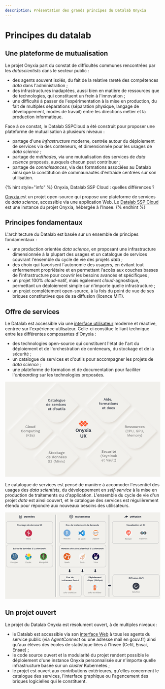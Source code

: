 ```yaml
---
description: Présentation des grands principes du Datalab Onyxia
---
```


# Principes du datalab

## Une plateforme de mutualisation

Le projet Onyxia part du constat de difficultés communes rencontrées par les _datascientists_ dans le secteur public :

* des agents souvent isolés, du fait de la relative rareté des compétences _data_ dans l'administration ;
* des infrastructures inadaptées, aussi bien en matière de ressources que de technologies, qui constituent un frein à l'innovation ;
* une difficulté à passer de l'expérimentation à la mise en production, du fait de multiples séparations (séparation physique, langage de développement, modes de travail) entre les directions métier et la production informatique.

Face à ce constat, le Datalab SSPCloud a été construit pour proposer une plateforme de mutualisation à plusieurs niveaux :&#x20;

* partage d'une _infrastructure_ moderne, centrée autour du déploiement de services via des conteneurs, et dimensionnée pour les usages de _data science ;_
* partage de _méthodes_, via une mutualisation des services de _data science_ proposés, auxquels chacun peut contribuer ;
* partage de _connaissances_, via des formations associées au Datalab ainsi que la constitution de commaunautés d'entraide centrées sur son utilisation.

{% hint style="info" %}
Onyxia, Datalab SSP Cloud : quelles différences ?



[Onyxia ](https://github.com/InseeFrLab/onyxia.git)est un projet open-source qui propose une plateforme de services de _data science_, accessible via une application Web. Le [Datalab SSP Cloud ](https://datalab.sspcloud.fr/home)est une instance du projet Onyxia, hébergée à l'Insee.
{% endhint %}

## Principes fondamentaux

L'architecture du Datalab est basée sur un ensemble de principes fondamentaux :&#x20;

* une production orientée _data science_, en proposant une infrastructure dimensionnée à la plupart des usages et un catalogue de services couvrant l'ensemble du cycle de vie des projets _data_ ;
* des choix qui favorisent l'autonomie des usagers, en évitant tout enfermement propriétaire et en permettant l'accès aux couches basses de l'infrastructure pour couvrir les besoins avancés et spécifiques ;
* un projet 100% _cloud_-natif, mais également _cloud_-agnostique, permettant un déploiement simple sur n'importe quelle infrastructure ;
* un projet complètement open-source, à la fois du point de vue de ses briques constitutives que de sa diffusion (licence MIT).

## Offre de services

Le Datalab est accessible via une [interface utilisateur](https://datalab.sspcloud.fr/home) moderne et réactive, centrée sur l'expérience utilisateur. Celle-ci constitue le liant technique entre les différentes composantes d'Onyxia :&#x20;

* des technologies open-source qui constituent l'état de l'art du déploiement et de l'orchestration de conteneurs, du stockage et de la sécurité ;
* un catalogue de services et d'outils pour accompagner les projets de _data science ;_
* une plateforme de formation et de documentation pour faciliter l'_onboarding_ sur les technologies proposées.

![Briques fondamentales du Datalab Onyxia](<../../.gitbook/assets/Screenshot from 2021-11-12 21-25-15.png>)

Le catalogue de services est pensé de manière à accomoder l'essentiel des usages des _data scientists_, du développement en _self-service_ à la mise en production de traitements ou d'application. L'ensemble du cycle de vie d'un projet _data_ est ainsi couvert, et le catalogue des services est régulièrement étendu pour répondre aux nouveaux besoins des utilisateurs.

![Un catalogue de services complet pour les projets de data science](<../../.gitbook/assets/Screenshot from 2021-11-12 21-25-27.png>)

## Un projet ouvert

Le projet du Datalab Onyxia est résolument ouvert, à de multiples niveaux :&#x20;

* le Datalab est accessible via son [interface Web](https://datalab.sspcloud.fr) à tous les agents du service public (via _AgentConnect_ ou une adresse mail en gouv.fr) ainsi qu'aux élèves des écoles de statistique liées à l'Insee (Cefil, Ensai, Ensae) ;
* le code source ouvert et la modularité du projet rendent possible le déploiement d'une instance Onyxia personnalisée sur n'importe quelle infrastructure basée sur un _cluster_ Kubernetes ;
* le projet est ouvert aux contributions extérieures, qu'elles concernent le catalogue des services, l'interface graphique ou l'agencement des briques logicielles qui le constituent.

